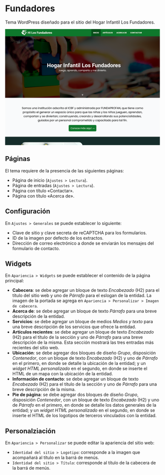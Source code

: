 # Fundadores
Tema WordPress diseñado para el sitio del Hogar Infantil Los Fundadores.

![Captura de pantalla de una página con el tema](/screenshot.png)

## Páginas

El tema requiere de la presencia de las siguientes páginas:

- Página de inicio (`Ajustes > Lectura`).
- Página de entradas (`Ajustes > Lectura`).
- Página con título «Contactar».
- Página con título «Acerca de».

## Configuración

En `Ajustes > Generales` se puede establecer lo siguiente:

- Clave de sitio y clave secreta de reCAPTCHA para los formularios.
- ID de la imagen por defecto de los extractos.
- Dirección de correo electrónico a donde se enviarán los mensajes del formulario de contacto.

## Widgets

En `Apariencia > Widgets` se puede establecer el contenido de la página principal:

- **Cabecera**: se debe agregar un bloque de texto *Encabezado* (H2) para el título del sitio web y uno de *Párrafo* para el eslogan de la entidad. La imagen de la portada se agrega en `Apariencia > Personalizar > Imagen de cabecera`.
- **Acerca de**: se debe agregar un bloque de texto *Párrafo* para una breve descripción de la entidad.
- **Servicios**: se debe agregar un bloque de medios *Medios y texto* para una breve descripción de los servicios que ofrece la entidad.
- **Artículos recientes**: se debe agregar un bloque de texto *Encabezado* (H2) para el título de la sección y uno de *Párrafo* para una breve descripción de la misma. Esta sección mostrará las tres entradas más recientes del sitio web.
- **Ubicación**: se debe agregar dos bloques de diseño *Grupo*, disposición *Contenedor*, con un bloque de texto *Encabezado* (H2) y uno de *Párrafo* en el primero, en donde se detalle la ubicación de la entidad; y un *widget* *HTML personalizado* en el segundo, en donde se inserte el HTML de un mapa con la ubicación de la entidad.
- **Información de contacto**: se debe agregar un bloque de texto *Encabezado* (H2) para el título de la sección y uno de *Párrafo* para una breve descripción de la misma.
- **Pie de página**: se debe agregar dos bloques de diseño *Grupo*, disposición *Contenedor*, con un bloque de texto *Encabezado* (H2) y uno de *Párrafo* en el primero, en donde se detalle los datos generales de la entidad; y un *widget* *HTML personalizado* en el segundo, en donde se inserte el HTML de los logotipos de terceros vinculados con la entidad.

## Personalziación

En `Apariencia > Personalizar` se puede editar la apariencia del sitio web:

- `Identidad del sitio > Logotipo`: corresponde a la imagen que acompañará al título en la barrá de menús.
- `Identidad del sitio > Título`: corresponde al título de la cabecera de la barrá de menús.